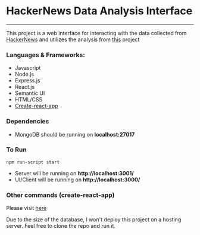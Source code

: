 # HackerNews Data Analysis Interface
---

This project is a web interface for interacting with the data collected from [HackerNews](https://news.ycombinator.com/) and utilizes the analysis from [this](https://github.com/workofart/HackerNews) project

### Languages & Frameworks:

- Javascript
- Node.js
- Express.js
- React.js
- Semantic UI
- HTML/CSS
- [Create-react-app](https://github.com/facebookincubator/create-react-app)

### Dependencies
  - MongoDB should be running on **localhost:27017**

### To Run

`npm run-script start`

- Server will be running on **http://localhost:3001/**
- UI/Client will be running on **http://localhost:3000/**

### Other commands (create-react-app)

Please visit [here](https://github.com/facebookincubator/create-react-app/blob/master/README.md)

Due to the size of the database, I won't deploy this project on a hosting server. Feel free to clone the repo and run it.